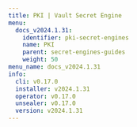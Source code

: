 ```yaml
---
title: PKI | Vault Secret Engine
menu:
  docs_v2024.1.31:
    identifier: pki-secret-engines
    name: PKI
    parent: secret-engines-guides
    weight: 50
menu_name: docs_v2024.1.31
info:
  cli: v0.17.0
  installer: v2024.1.31
  operator: v0.17.0
  unsealer: v0.17.0
  version: v2024.1.31
---
```


